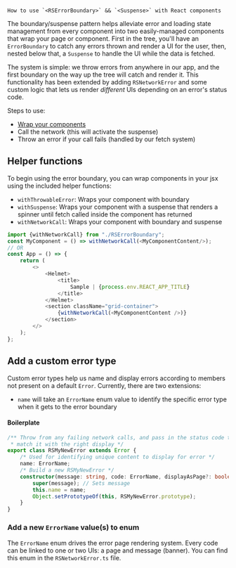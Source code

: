                                                                                                                                                                                             How to use `<RSErrorBoundary>` && `<Suspense>` with React components

The boundary/suspense pattern helps alleviate error and loading state management from every component into two easily-managed components that wrap your page or component. First in the tree, you'll have an `ErrorBoundary` to catch any errors thrown and render a UI for the user, then, nested below that, a `Suspense` to handle the UI while the data is fetched.

The system is simple: we throw errors from anywhere in our app, and the first boundary on the way up the tree will catch and render it. This functionality has been extended by adding `RSNetworkError` and some custom logic that lets us render _different_ UIs depending on an error's status code.

Steps to use:

- [Wrap your components](#helper-functions)
- Call the network (this will activate the suspense)
- Throw an error if your call fails (handled by our fetch system)

## Helper functions

To begin using the error boundary, you can wrap components in your jsx using the included helper functions:

- `withThrowableError`: Wraps your component with boundary
- `withSuspense`: Wraps your component with a suspense that renders a spinner until fetch called inside the component has returned
- `withNetworkCall`: Wraps your component with boundary and suspense

```typescript jsx
import {withNetworkCall} from "./RSErrorBoundary";
const MyComponent = () => withNetworkCall(<MyComponentContent/>);
// OR
const App = () => {
    return (
        <>
            <Helmet>
                <title>
                    Sample | {process.env.REACT_APP_TITLE}
                </title>
            </Helmet>
            <section className="grid-container">
                {withNetworkCall(<MyComponentContent />)}
            </section>
        </>
    );
};
```

## Add a custom error type

Custom error types help us name and display errors according to members not present on a default `Error`. Currently, there are two extensions:

- `name` will take an `ErrorName` enum value to identify the specific error type when it gets to the error boundary

#### Boilerplate

```typescript
/** Throw from any failing network calls, and pass in the status code to
 * match it with the right display */
export class RSMyNewError extends Error {
    /* Used for identifying unique content to display for error */
    name: ErrorName;
    /* Build a new RSMyNewError */
    constructor(message: string, code: ErrorName, displayAsPage?: boolean) {
        super(message); // Sets message
        this.name = name;
        Object.setPrototypeOf(this, RSMyNewError.prototype);
    }
}
```

### Add a new `ErrorName` value(s) to enum

The `ErrorName` enum drives the error page rendering system. Every code can be linked to one or two UIs: a page and message (banner). You can find this enum in the `RSNetworkError.ts` file.